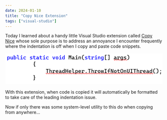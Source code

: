 ```yaml
---
date: 2024-01-10
title: "Copy Nice Extension"
tags: ["visual-studio"]
---
```



Today I learned about a handy little Visual Studio extension called [Copy Nice](https://marketplace.visualstudio.com/items?itemName=MadsKristensen.CopyNice) whose sole purpose is to address an annoyance I encounter frequently where the indentation is off when I copy and paste code snippets.

![code snippet with bad indentation](copy-nice.png)

With this extension, when code is copied it will automatically be formatted to take care of the leading indentation issue.

Now if only there was some system-level utility to this do when copying from anywhere...
